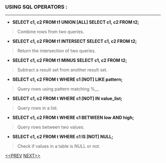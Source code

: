 ### USING SQL OPERATORS :
---
- **SELECT c1, c2 FROM t1 UNION [ALL] SELECT c1, c2 FROM t2;**
> Combine rows from two queries.

- **SELECT c1, c2 FROM t1 INTERSECT SELECT c1, c2 FROM t2;**
> Return the intersection of two queries.

- **SELECT  c1, c2 FROM t1 MINUS SELECT c1, c2 FROM t2;**
> Subtract a result set from another result set.

- **SELECT  c1, c2 FROM t WHERE c1 [NOT] LIKE pattern;**
> Query rows using pattern matching %,_.

- **SELECT  c1, c2 FROM t WHERE c1 [NOT] IN value_list;**
> Query rows in a list.

- **SELECT c1, c2 FROM t WHERE c1 BETWEEN low AND high;**
> Query rows between two values.

- **SELECT c1, c2 FROM t WHERE c1 IS [NOT] NULL;**
> Check if values in a table is NULL or not.




[<<PREV](https://indeshan.github.io/SQL-Cheat-Sheet/QueryingFromMultipleTables) [NEXT>>](https://indeshan.github.io/SQL-Cheat-Sheet/)

